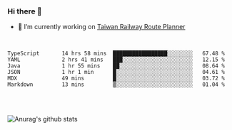### Hi there 👋

- 🔭 I’m currently working on [Taiwan Railway Route Planner](https://github.com/Taiwan-Railway-Route-Planner)

<br/>

<!--START_SECTION:waka-->

```text
TypeScript       14 hrs 58 mins  █████████████████░░░░░░░░   67.48 %
YAML             2 hrs 41 mins   ███░░░░░░░░░░░░░░░░░░░░░░   12.15 %
Java             1 hr 55 mins    ██░░░░░░░░░░░░░░░░░░░░░░░   08.64 %
JSON             1 hr 1 min      █░░░░░░░░░░░░░░░░░░░░░░░░   04.61 %
MDX              49 mins         █░░░░░░░░░░░░░░░░░░░░░░░░   03.72 %
Markdown         13 mins         ▒░░░░░░░░░░░░░░░░░░░░░░░░   01.04 %
```

<!--END_SECTION:waka-->

<br/>
<br/>

![Anurag's github stats](https://github-readme-stats.vercel.app/api?username=DepickereSven&show_icons=true&theme=tokyonight)



<!--
**DepickereSven/DepickereSven** is a ✨ _special_ ✨ repository because its `README.md` (this file) appears on your GitHub profile.

Here are some ideas to get you started:

- 🔭 I’m currently working on ...
- 🌱 I’m currently learning ...
- 👯 I’m looking to collaborate on ...
- 🤔 I’m looking for help with ...
- 💬 Ask me about ...
- 📫 How to reach me: ...
- 😄 Pronouns: ...
- ⚡ Fun fact: ...
-->
